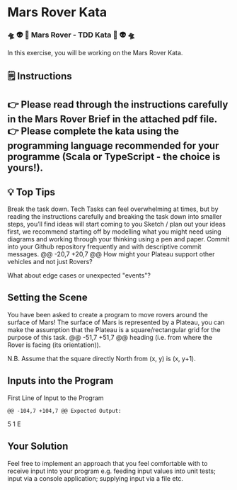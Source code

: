 # Mars Rover Kata

### 🛸 👽 💚 Mars Rover - TDD Kata 💚 👽 🛸

In this exercise, you will be working on the Mars Rover Kata.

## 🗒️ Instructions
👉 Please read through the instructions carefully in the Mars Rover Brief in the attached pdf file.
👉 Please complete the kata using the programming language recommended for your programme (Scala or TypeScript - the choice is yours!).
 ---------------------------------------------------------------------------------------------------------
## 💡 Top Tips
Break the task down. Tech Tasks can feel overwhelming at times, but by reading the instructions carefully and breaking the task down into smaller steps, you’ll find ideas will start coming to you
Sketch / plan out your ideas first, we recommend starting off by modelling what you might need using diagrams and working through your thinking using a pen and paper.
Commit into your Github repository frequently and with descriptive commit messages.
	@@ -20,7 +20,7 @@ How might your Plateau support other vehicles and not just Rovers?

What about edge cases or unexpected "events"?

## Setting the Scene
You have been asked to create a program to move rovers around the surface of Mars!
The surface of Mars is represented by a Plateau, you can make the assumption that the Plateau is a square/rectangular grid for the purpose of
this task.
	@@ -51,7 +51,7 @@ heading (i.e. from where the Rover is facing (its orientation)).

N.B. Assume that the square directly North from (x, y) is (x, y+1).

## Inputs into the Program

First Line of Input to the Program

	@@ -104,7 +104,7 @@ Expected Output:

5 1 E

## Your Solution

Feel free to implement an approach that you feel comfortable with to receive input into your program e.g. feeding input values into unit tests;
input via a console application; supplying input via a file etc.

